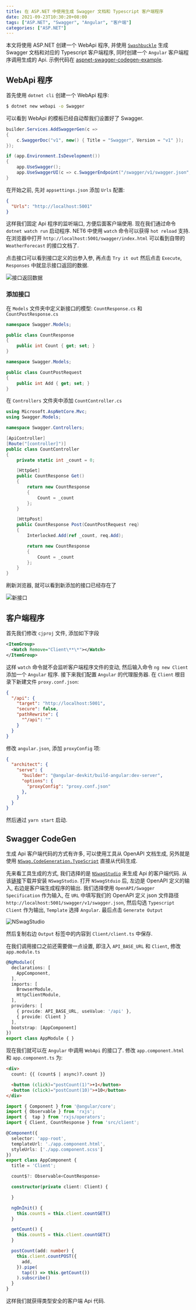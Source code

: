 ```yaml
---
title: 在 ASP.NET 中使用生成 Swagger 文档和 Typescript 客户端程序
date: 2021-09-23T10:30:20+08:00
tags: ["ASP.NET", "Swagger", "Angular", "客户端"]
categories: ["ASP.NET"]
---
```


本文将使用 ASP.NET 创建一个 WebApi 程序, 并使用 [`Swashbuckle`](https://www.nuget.org/packages?q=Swashbuckle) 生成 Swagger 文档和对应的 Typescript 客户端程序, 同时创建一个 `Angular` 客户端程序调用生成的 Api. 示例代码在 [aspnet-swagger-codegen-example](https://github.com/wangbinyq/aspnet-swagger-codegen-example).
<!-- more -->

## WebApi 程序

首先使用 `dotnet cli` 创建一个 WebApi 程序:

```bash
$ dotnet new webapi -o Swagger
```

可以看到 WebApi 的模板已经自动帮我们设置好了 Swagger.

```C#
builder.Services.AddSwaggerGen(c =>
{
    c.SwaggerDoc("v1", new() { Title = "Swagger", Version = "v1" });
});

if (app.Environment.IsDevelopment())
{
    app.UseSwagger();
    app.UseSwaggerUI(c => c.SwaggerEndpoint("/swagger/v1/swagger.json", "Swagger v1"));
}
```

在开始之前, 先对 `appsettings.json` 添加 `Urls` 配置:

```json
{
  "Urls": "http://localhost:5001"
}
```

这样我们固定 Api 程序的监听端口, 方便后面客户端使用. 现在我们通过命令 `dotnet watch run` 启动程序. NET6 中使用 `watch` 命令可以获得 `hot reload` 支持. 在浏览器中打开 `http://localhost:5001/swagger/index.html` 可以看到自带的 `WeatherForecast` 的接口文档了.

点击接口可以看到接口定义的出参入参, 再点击 `Try it out` 然后点击 `Execute`, `Responses` 中就显示接口返回的数据.

![接口返回数据]("/image/aspnet-openapi/swagger-1.png)

### 添加接口

在 `Models` 文件夹中定义新接口的模型: `CountResponse.cs` 和 `CountPostResponse.cs`

```c#
namespace Swagger.Models;

public class CountResponse
{
    public int Count { get; set; }
}
```

```c#
namespace Swagger.Models;

public class CountPostRequest
{
    public int Add { get; set; }
}
```

在 `Controllers` 文件夹中添加 `CountController.cs`

```c#
using Microsoft.AspNetCore.Mvc;
using Swagger.Models;

namespace Swagger.Controllers;

[ApiController]
[Route("[controller]")]
public class CountController
{
    private static int _count = 0;

    [HttpGet]
    public CountResponse Get()
    {
        return new CountResponse
        {
            Count = _count
        };
    }

    [HttpPost]
    public CountResponse Post(CountPostRequest req)
    {
        Interlocked.Add(ref _count, req.Add);

        return new CountResponse
        {
            Count = _count
        };
    }
}
```

刷新浏览器, 就可以看到新添加的接口已经存在了

![新接口]("/image/aspnet-openapi/swagger-2.png)

## 客户端程序

首先我们修改 `cjproj` 文件, 添加如下字段

```xml
<ItemGroup>
  <Watch Remove="Client\**\*"></Watch>
</ItemGroup>
```
这样 `watch` 命令就不会监听客户端程序文件的变动, 然后输入命令 `ng new Client` 添加一个 `Angular` 程序. 接下来我们配置 `Angular` 的代理服务器. 在 `Client` 根目录下新建文件 `proxy.conf.json`:

```json
{
  "/api": {
    "target": "http://localhost:5001",
    "secure": false,
    "pathRewrite": {
      "^/api": ""
    }
  }
}
```

修改 `angular.json`, 添加 `proxyConfig` 项:

```json
{
  "architect": {
    "serve": {
      "builder": "@angular-devkit/build-angular:dev-server",
      "options": {
        "proxyConfig": "proxy.conf.json"
      },
    }
  }
}
```

然后通过 `yarn start` 启动.

## Swagger CodeGen
生成 Api 客户端代码的方式有许多, 可以使用工具从 OpenAPI 文档生成, 另外就是使用 [`NSwag.CodeGeneration.TypeScript`](https://github.com/RicoSuter/NSwag/wiki/TypeScriptClientGenerator) 直接从代码生成.

先来看工具生成的方式, 我们选择的是 [`NSwagStudio`](https://github.com/RicoSuter/NSwag/wiki/NSwagStudio) 来生成 Api 的客户端代码. 从该[链接](https://github.com/RicoSuter/NSwag/wiki/NSwagStudio)下载并安装 `NSwagStudio`. 打开 `NSwagStduio` 后, 左边是 OpenAPI 定义的输入, 右边是客户端生成程序的输出. 我们选择使用 `OpenAPI/Swagger Specification` 作为输入, 在 `URL` 中填写我们的 OpenAPI 定义 json 文件路径 `http://localhost:5001/swagger/v1/swagger.json`, 然后勾选 `Typescript Client` 作为输出, `Template` 选择 `Angular`. 最后点击 `Generate Output`


![NSwagStudio]("/image/aspnet-openapi/swagger-3.png)


然后复制右边 `Output` 标签中的内容到 `Client/client.ts` 中保存.

在我们调用接口之前还需要做一点设置, 即注入 `API_BASE_URL` 和 `Client`, 修改 `app.module.ts`

```ts
@NgModule({
  declarations: [
    AppComponent,
  ],
  imports: [
    BrowserModule,
    HttpClientModule,
  ],
  providers: [
    { provide: API_BASE_URL, useValue: '/api' },
    { provide: Client }
  ],
  bootstrap: [AppComponent]
})
export class AppModule { }
```

现在我们就可以在 `Angular` 中调用 `WebApi` 的接口了. 修改 `app.component.html` 和 `app.component.ts` 为:

```html
<div>
  count: {{ (count$ | async)?.count }}

  <button (click)="postCount(1)">+1</button>
  <button (click)="postCount(10)">+10</button>
</div>
```

```ts
import { Component } from '@angular/core';
import { Observable } from 'rxjs';
import {  tap } from 'rxjs/operators';
import { Client, CountResponse } from 'src/client';

@Component({
  selector: 'app-root',
  templateUrl: './app.component.html',
  styleUrls: ['./app.component.scss']
})
export class AppComponent {
  title = 'Client';

  count$?: Observable<CountResponse>

  constructor(private client: Client) {

  }

  ngOnInit() {
    this.count$ = this.client.countGET()
  }

  getCount() {
    this.count$ = this.client.countGET()
  }

  postCount(add: number) {
    this.client.countPOST({
      add,
    }).pipe(
      tap(() => this.getCount())
    ).subscribe()
  }
}
```

这样我们就获得类型安全的客户端 Api 代码.